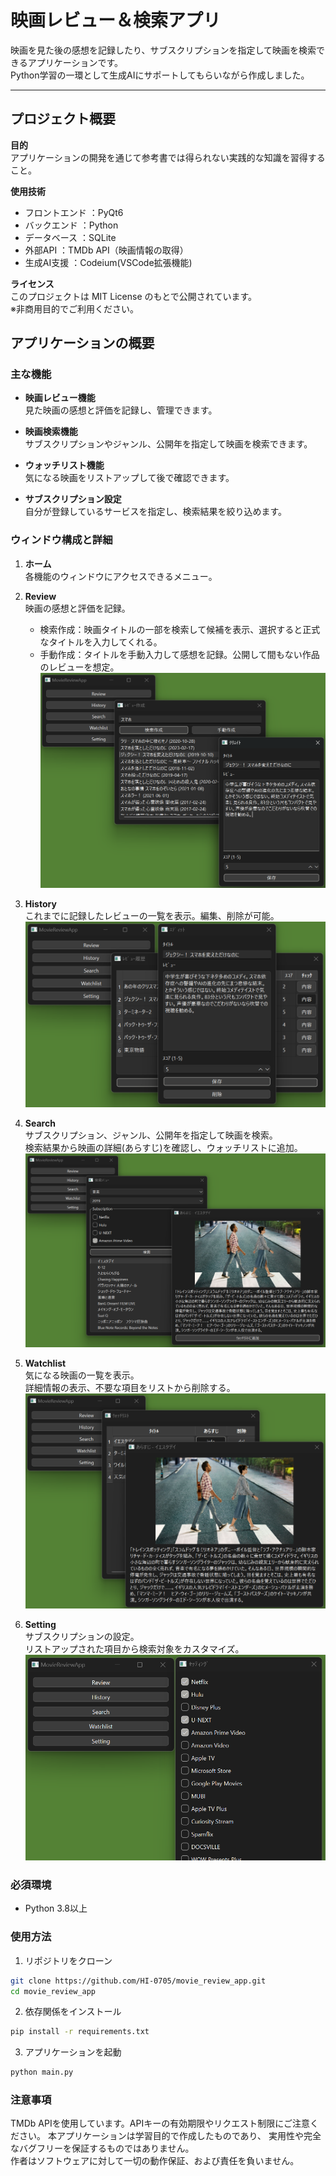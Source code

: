 # 映画レビュー＆検索アプリ

映画を見た後の感想を記録したり、サブスクリプションを指定して映画を検索できるアプリケーションです。  
Python学習の一環として生成AIにサポートしてもらいながら作成しました。

---

## プロジェクト概要

**目的**  
アプリケーションの開発を通じて参考書では得られない実践的な知識を習得すること。

**使用技術**  
- フロントエンド    ：PyQt6  
- バックエンド      ：Python  
- データベース      ：SQLite  
- 外部API           ：TMDb API（映画情報の取得）  
- 生成AI支援        ：Codeium(VSCode拡張機能)

**ライセンス**  
このプロジェクトは MIT License のもとで公開されています。  
※非商用目的でご利用ください。

## アプリケーションの概要

### 主な機能
- **映画レビュー機能**  
  見た映画の感想と評価を記録し、管理できます。

- **映画検索機能**  
  サブスクリプションやジャンル、公開年を指定して映画を検索できます。

- **ウォッチリスト機能**  
  気になる映画をリストアップして後で確認できます。

- **サブスクリプション設定**  
  自分が登録しているサービスを指定し、検索結果を絞り込めます。

### ウィンドウ構成と詳細
1. **ホーム**  
   各機能のウィンドウにアクセスできるメニュー。

2. **Review**  
   映画の感想と評価を記録。  
   - 検索作成：映画タイトルの一部を検索して候補を表示、選択すると正式なタイトルを入力してくれる。
   - 手動作成：タイトルを手動入力して感想を記録。公開して間もない作品のレビューを想定。
![SS](./assets/review001.png)

3. **History**  
   これまでに記録したレビューの一覧を表示。編集、削除が可能。
![SS](./assets/history001.png)

1. **Search**  
   サブスクリプション、ジャンル、公開年を指定して映画を検索。  
   検索結果から映画の詳細(あらすじ)を確認し、ウォッチリストに追加。
![SS](./assets/search001.png)

2. **Watchlist**  
   気になる映画の一覧を表示。  
   詳細情報の表示、不要な項目をリストから削除する。
![SS](./assets/watchlist001.png)

3. **Setting**  
   サブスクリプションの設定。  
   リストアップされた項目から検索対象をカスタマイズ。
![SS](./assets/setting001.png)

### 必須環境
- Python 3.8以上

### 使用方法
1. リポジトリをクローン
```bash
git clone https://github.com/HI-0705/movie_review_app.git
cd movie_review_app
```

2. 依存関係をインストール
```bash
pip install -r requirements.txt
```

3. アプリケーションを起動
```bash
python main.py
```

### 注意事項
TMDb APIを使用しています。APIキーの有効期限やリクエスト制限にご注意ください。
本アプリケーションは学習目的で作成したものであり、
実用性や完全なバグフリーを保証するものではありません。  
作者はソフトウェアに対して一切の動作保証、および責任を負いません。
